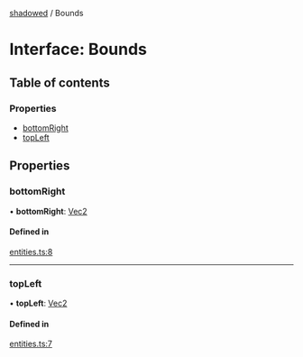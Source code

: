 [shadowed](../README.md) / Bounds

# Interface: Bounds

## Table of contents

### Properties

- [bottomRight](bounds.md#bottomright)
- [topLeft](bounds.md#topleft)

## Properties

### bottomRight

• **bottomRight**: [Vec2](vec2.md)

#### Defined in

[entities.ts:8](https://github.com/MD4/shadowed/blob/95331da/src/entities.ts#L8)

___

### topLeft

• **topLeft**: [Vec2](vec2.md)

#### Defined in

[entities.ts:7](https://github.com/MD4/shadowed/blob/95331da/src/entities.ts#L7)

